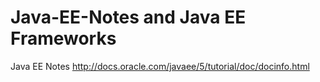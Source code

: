 # Java-EE-Notes and Java EE Frameworks
Java EE Notes 
http://docs.oracle.com/javaee/5/tutorial/doc/docinfo.html
